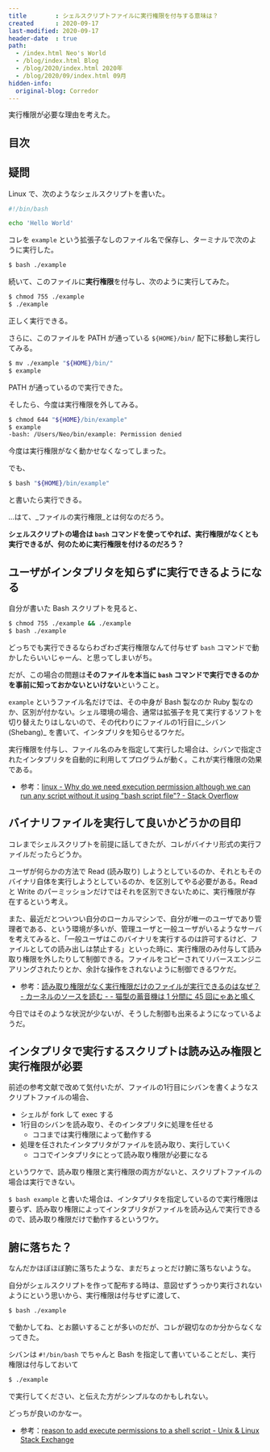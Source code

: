 ```yaml
---
title        : シェルスクリプトファイルに実行権限を付与する意味は？
created      : 2020-09-17
last-modified: 2020-09-17
header-date  : true
path:
  - /index.html Neo's World
  - /blog/index.html Blog
  - /blog/2020/index.html 2020年
  - /blog/2020/09/index.html 09月
hidden-info:
  original-blog: Corredor
---
```


実行権限が必要な理由を考えた。

## 目次

## 疑問

Linux で、次のようなシェルスクリプトを書いた。

```bash
#!/bin/bash

echo 'Hello World'
```

コレを `example` という拡張子なしのファイル名で保存し、ターミナルで次のように実行した。

```bash
$ bash ./example
```

続いて、このファイルに**実行権限**を付与し、次のように実行してみた。

```bash
$ chmod 755 ./example
$ ./example
```

正しく実行できる。

さらに、このファイルを PATH が通っている `${HOME}/bin/` 配下に移動し実行してみる。

```bash
$ mv ./example "${HOME}/bin/"
$ example
```

PATH が通っているので実行できた。

そしたら、今度は実行権限を外してみる。

```bash
$ chmod 644 "${HOME}/bin/example"
$ example
-bash: /Users/Neo/bin/example: Permission denied
```

今度は実行権限がなく動かせなくなってしまった。

でも、

```bash
$ bash "${HOME}/bin/example"
```

と書いたら実行できる。

…はて、_ファイルの実行権限_とは何なのだろう。

**シェルスクリプトの場合は `bash` コマンドを使ってやれば、実行権限がなくとも実行できるが、何のために実行権限を付けるのだろう？**

## ユーザがインタプリタを知らずに実行できるようになる

自分が書いた Bash スクリプトを見ると、

```bash
$ chmod 755 ./example && ./example
$ bash ./example
```

どっちでも実行できるならわざわざ実行権限なんて付与せず `bash` コマンドで動かしたらいいじゃーん、と思ってしまいがち。

だが、この場合の問題は**そのファイルを本当に `bash` コマンドで実行できるのかを事前に知っておかないといけない**ということ。

`example` というファイル名だけでは、その中身が Bash 製なのか Ruby 製なのか、区別が付かない。シェル環境の場合、通常は拡張子を見て実行するソフトを切り替えたりはしないので、その代わりにファイルの1行目に_シバン (Shebang)_ を書いて、インタプリタを知らせるワケだ。

実行権限を付与し、ファイル名のみを指定して実行した場合は、シバンで指定されたインタプリタを自動的に利用してプログラムが動く。これが実行権限の効果である。

- 参考：[linux - Why do we need execution permission although we can run any script without it using "bash script file"? - Stack Overflow](https://stackoverflow.com/questions/40534795/why-do-we-need-execution-permission-although-we-can-run-any-script-without-it-us)

## バイナリファイルを実行して良いかどうかの目印

コレまでシェルスクリプトを前提に話してきたが、コレがバイナリ形式の実行ファイルだったらどうか。

ユーザが何らかの方法で Read (読み取り) しようとしているのか、それともそのバイナリ自体を実行しようとしているのか、を区別してやる必要がある。Read と Write のパーミッションだけではそれを区別できないために、実行権限が存在するという考え。

また、最近だとついつい自分のローカルマシンで、自分が唯一のユーザであり管理者である、という環境が多いが、管理ユーザと一般ユーザがいるようなサーバを考えてみると、「一般ユーザはこのバイナリを実行するのは許可するけど、ファイルとしての読み出しは禁止する」といった時に、実行権限のみ付与して読み取り権限を外したりして制御できる。ファイルをコピーされてリバースエンジニアリングされたりとか、余計な操作をされないように制御できるワケだ。

- 参考：[読み取り権限がなく実行権限だけのファイルが実行できるのはなぜ？ - カーネルのソースを読む - - 猫型の蓄音機は 1 分間に 45 回にゃあと鳴く](https://nekogata.hatenablog.com/entry/2014/03/28/060547)

今日ではそのような状況が少ないが、そうした制御も出来るようになっているようだ。

## インタプリタで実行するスクリプトは読み込み権限と実行権限が必要

前述の参考文献で改めて気付いたが、ファイルの1行目にシバンを書くようなスクリプトファイルの場合、

- シェルが fork して exec する
- 1行目のシバンを読み取り、そのインタプリタに処理を任せる
  - ココまでは実行権限によって動作する
- 処理を任されたインタプリタがファイルを読み取り、実行していく
  - ココでインタプリタにとって読み取り権限が必要になる

というワケで、読み取り権限と実行権限の両方がないと、スクリプトファイルの場合は実行できない。

`$ bash example` と書いた場合は、インタプリタを指定しているので実行権限は要らず、読み取り権限によってインタプリタがファイルを読み込んで実行できるので、読み取り権限だけで動作するというワケ。

## 腑に落ちた？

なんだかほぼほぼ腑に落ちたような、まだちょっとだけ腑に落ちないような。

自分がシェルスクリプトを作って配布する時は、意図せずうっかり実行されないようにという思いから、実行権限は付与せずに渡して、

```bash
$ bash ./example
```

で動かしてね、とお願いすることが多いのだが、コレが親切なのか分からなくなってきた。

シバンは `#!/bin/bash` でちゃんと Bash を指定して書いていることだし、実行権限は付与しておいて

```bash
$ ./example
```

で実行してください、と伝えた方がシンプルなのかもしれない。

どっちが良いのかなー。

- 参考：[reason to add execute permissions to a shell script - Unix & Linux Stack Exchange](https://unix.stackexchange.com/questions/351263/reason-to-add-execute-permissions-to-a-shell-script)
